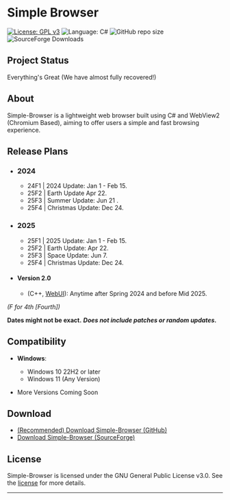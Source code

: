 # Simple Browser
[![License: GPL v3](https://img.shields.io/github/license/DanielLMcGuire/Simple-Browser?style=flat-square)](https://www.gnu.org/licenses/old-licenses/gpl-3.0) ![Language: C#](https://img.shields.io/badge/language-C%23-178600?style=flat-square) ![GitHub repo size](https://img.shields.io/github/repo-size/DanielLMcGuire/Simple-Browser?style=flat-square) ![SourceForge Downloads](https://img.shields.io/sourceforge/dm/simple-browser?style=flat-square)
## Project Status
Everything's Great (We have almost fully recovered!)
## About
Simple-Browser is a lightweight web browser built using C# and WebView2 (Chromium Based), aiming to offer users a simple and fast browsing experience.

## Release Plans
- ### 2024
  - 24F1 | 2024 Update: Jan 1 - Feb 15.   
  - 25F2 | Earth Update Apr 22.
  - 25F3 | Summer Update: Jun 21 .
  - 25F4 | Christmas Update: Dec 24.
- ### 2025
  - 25F1 | 2025 Update: Jan 1 - Feb 15.
  - 25F2 | Earth Update: Apr 22.
  - 25F3 | Space Update: Jun 7.
  - 25F4 | Christmas Update: Dec 24.
- #### Version 2.0 
  - (C++, [WebUI](https://github.com/webui-dev/webui)): Anytime after Spring 2024 and before Mid 2025.

 *(F for 4th [Fourth])*

**Dates might not be exact.**
***Does not include patches or random updates.***

## Compatibility
- **Windows**:
  - Windows 10 22H2 or later
  - Windows 11 (Any Version)

- More Versions Coming Soon

## Download
- [(Recommended) Download Simple-Browser (GitHub)](https://github.com/DanielLMcGuire/Simple-Browser/releases/latest)
- [Download Simple-Browser (SourceForge)](https://sourceforge.net/projects/simple-browser/files/latest/download)

## License
Simple-Browser is licensed under the GNU General Public License v3.0. See the [license](https://github.com/DanielLMcGuire/Simple-Browser?tab=GPL-3.0-1-ov-file) for more details.

---
